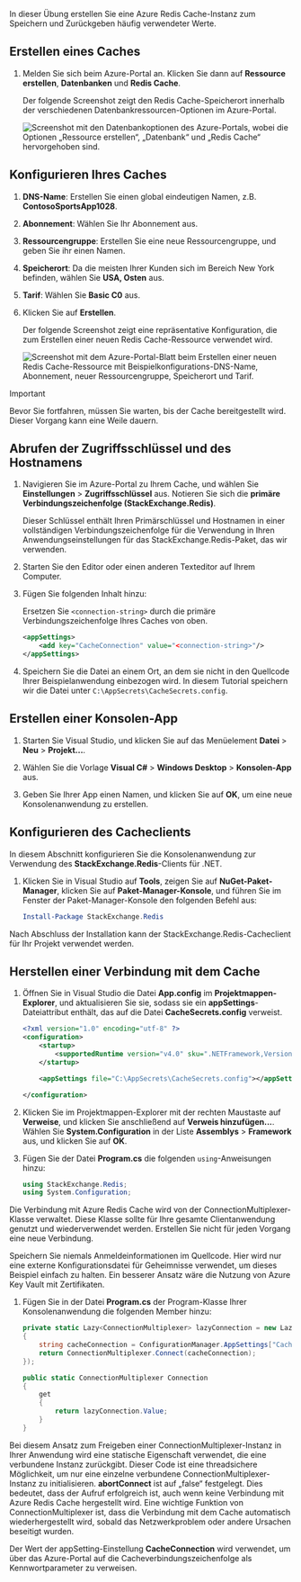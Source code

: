 In dieser Übung erstellen Sie eine Azure Redis Cache-Instanz zum Speichern und Zurückgeben häufig verwendeter Werte.

## <a name="create-a-cache"></a>Erstellen eines Caches

1. Melden Sie sich beim Azure-Portal an. Klicken Sie dann auf **Ressource erstellen**, **Datenbanken** und **Redis Cache**.

    Der folgende Screenshot zeigt den Redis Cache-Speicherort innerhalb der verschiedenen Datenbankressourcen-Optionen im Azure-Portal.

    ![Screenshot mit den Datenbankoptionen des Azure-Portals, wobei die Optionen „Ressource erstellen“, „Datenbank“ und „Redis Cache“ hervorgehoben sind.](../media/4-create-a-cache-1.png)

## <a name="configure-your-cache"></a>Konfigurieren Ihres Caches

1. **DNS-Name**: Erstellen Sie einen global eindeutigen Namen, z.B. **ContosoSportsApp1028**.

1. **Abonnement**: Wählen Sie Ihr Abonnement aus.

1. **Ressourcengruppe**: Erstellen Sie eine neue Ressourcengruppe, und geben Sie ihr einen Namen.

1. **Speicherort**: Da die meisten Ihrer Kunden sich im Bereich New York befinden, wählen Sie **USA, Osten** aus.

1. **Tarif**: Wählen Sie **Basic C0** aus.

1. Klicken Sie auf **Erstellen**.

    Der folgende Screenshot zeigt eine repräsentative Konfiguration, die zum Erstellen einer neuen Redis Cache-Ressource verwendet wird.

    ![Screenshot mit dem Azure-Portal-Blatt beim Erstellen einer neuen Redis Cache-Ressource mit Beispielkonfigurations-DNS-Name, Abonnement, neuer Ressourcengruppe, Speicherort und Tarif.](../media/4-create-a-cache-2.png)

> [!IMPORTANT]
> Bevor Sie fortfahren, müssen Sie warten, bis der Cache bereitgestellt wird. Dieser Vorgang kann eine Weile dauern.

## <a name="retrieve-the-access-keys-and-host-name"></a>Abrufen der Zugriffsschlüssel und des Hostnamens

1. Navigieren Sie im Azure-Portal zu Ihrem Cache, und wählen Sie **Einstellungen** > **Zugriffsschlüssel** aus. Notieren Sie sich die **primäre Verbindungszeichenfolge (StackExchange.Redis)**.

    Dieser Schlüssel enthält Ihren Primärschlüssel und Hostnamen in einer vollständigen Verbindungszeichenfolge für die Verwendung in Ihren Anwendungseinstellungen für das StackExchange.Redis-Paket, das wir verwenden.

1. Starten Sie den Editor oder einen anderen Texteditor auf Ihrem Computer.

1. Fügen Sie folgenden Inhalt hinzu:

    Ersetzen Sie `<connection-string>` durch die primäre Verbindungszeichenfolge Ihres Caches von oben.

    ```xml
    <appSettings>
        <add key="CacheConnection" value="<connection-string>"/>
    </appSettings>
    ```

1. Speichern Sie die Datei an einem Ort, an dem sie nicht in den Quellcode Ihrer Beispielanwendung einbezogen wird. In diesem Tutorial speichern wir die Datei unter `C:\AppSecrets\CacheSecrets.config`.

## <a name="create-a-console-app"></a>Erstellen einer Konsolen-App

1. Starten Sie Visual Studio, und klicken Sie auf das Menüelement **Datei** > **Neu** > **Projekt...**.

1. Wählen Sie die Vorlage **Visual C#** > **Windows Desktop** > **Konsolen-App** aus.

1. Geben Sie Ihrer App einen Namen, und klicken Sie auf **OK**, um eine neue Konsolenanwendung zu erstellen.

## <a name="configure-the-cache-client"></a>Konfigurieren des Cacheclients

In diesem Abschnitt konfigurieren Sie die Konsolenanwendung zur Verwendung des **StackExchange.Redis**-Clients für .NET.

1. Klicken Sie in Visual Studio auf **Tools**, zeigen Sie auf **NuGet-Paket-Manager**, klicken Sie auf **Paket-Manager-Konsole**, und führen Sie im Fenster der Paket-Manager-Konsole den folgenden Befehl aus:

    ```powershell
    Install-Package StackExchange.Redis
    ```

Nach Abschluss der Installation kann der StackExchange.Redis-Cacheclient für Ihr Projekt verwendet werden.

## <a name="connect-to-the-cache"></a>Herstellen einer Verbindung mit dem Cache

1. Öffnen Sie in Visual Studio die Datei **App.config** im **Projektmappen-Explorer**, und aktualisieren Sie sie, sodass sie ein **appSettings**-Dateiattribut enthält, das auf die Datei **CacheSecrets.config** verweist.

    ```xml
    <?xml version="1.0" encoding="utf-8" ?>
    <configuration>
        <startup>
            <supportedRuntime version="v4.0" sku=".NETFramework,Version=v4.7.1" />
        </startup>

        <appSettings file="C:\AppSecrets\CacheSecrets.config"></appSettings>

    </configuration>
    ```

1. Klicken Sie im Projektmappen-Explorer mit der rechten Maustaste auf **Verweise**, und klicken Sie anschließend auf **Verweis hinzufügen...**. Wählen Sie **System.Configuration** in der Liste **Assemblys** > **Framework** aus, und klicken Sie auf **OK**.

1. Fügen Sie der Datei **Program.cs** die folgenden `using`-Anweisungen hinzu:

    ```csharp
    using StackExchange.Redis;
    using System.Configuration;
    ```

Die Verbindung mit Azure Redis Cache wird von der ConnectionMultiplexer-Klasse verwaltet. Diese Klasse sollte für Ihre gesamte Clientanwendung genutzt und wiederverwendet werden. Erstellen Sie nicht für jeden Vorgang eine neue Verbindung.

Speichern Sie niemals Anmeldeinformationen im Quellcode. Hier wird nur eine externe Konfigurationsdatei für Geheimnisse verwendet, um dieses Beispiel einfach zu halten. Ein besserer Ansatz wäre die Nutzung von Azure Key Vault mit Zertifikaten.

1. Fügen Sie in der Datei **Program.cs** der Program-Klasse Ihrer Konsolenanwendung die folgenden Member hinzu:

    ```csharp
    private static Lazy<ConnectionMultiplexer> lazyConnection = new Lazy<ConnectionMultiplexer>(() =>
    {
        string cacheConnection = ConfigurationManager.AppSettings["CacheConnection"].ToString();
        return ConnectionMultiplexer.Connect(cacheConnection);
    });

    public static ConnectionMultiplexer Connection
    {
        get
        {
            return lazyConnection.Value;
        }
    }
    ```

Bei diesem Ansatz zum Freigeben einer ConnectionMultiplexer-Instanz in Ihrer Anwendung wird eine statische Eigenschaft verwendet, die eine verbundene Instanz zurückgibt. Dieser Code ist eine threadsichere Möglichkeit, um nur eine einzelne verbundene ConnectionMultiplexer-Instanz zu initialisieren. **abortConnect** ist auf „false“ festgelegt. Dies bedeutet, dass der Aufruf erfolgreich ist, auch wenn keine Verbindung mit Azure Redis Cache hergestellt wird. Eine wichtige Funktion von ConnectionMultiplexer ist, dass die Verbindung mit dem Cache automatisch wiederhergestellt wird, sobald das Netzwerkproblem oder andere Ursachen beseitigt wurden.

Der Wert der appSetting-Einstellung **CacheConnection** wird verwendet, um über das Azure-Portal auf die Cacheverbindungszeichenfolge als Kennwortparameter zu verweisen.
